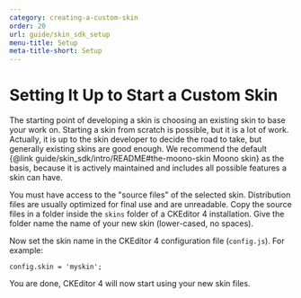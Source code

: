 ```yaml
---
category: creating-a-custom-skin
order: 20
url: guide/skin_sdk_setup
menu-title: Setup
meta-title-short: Setup
---
```

<!--
Copyright (c) 2003-2020, CKSource - Frederico Knabben. All rights reserved.
For licensing, see LICENSE.md.
-->

# Setting It Up to Start a Custom Skin

The starting point of developing a skin is choosing an existing skin to base your work on. Starting a skin from scratch is possible, but it is a lot of work. Actually, it is up to the skin developer to decide the road to take, but generally existing skins are good enough. We recommend the default {@link guide/skin_sdk/intro/README#the-moono-skin Moono skin} as the basis, because it is actively maintained and includes all possible features a skin can have.

You must have access to the "source files" of the selected skin. Distribution files are usually optimized for final use and are unreadable. Copy the source files in a folder inside the `skins` folder of a CKEditor 4 installation. Give the folder name the name of your new skin (lower-cased, no spaces).

Now set the skin name in the CKEditor 4 configuration file (`config.js`). For example:

	config.skin = 'myskin';

You are done, CKEditor 4 will now start using your new skin files.
